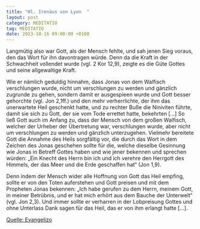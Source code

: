 ```yaml
---
title: "Hl. Irenäus von Lyon  "
layout: post
category: MEDITATIO
tag: MEDITATIO
date: 2023-10-16 09:00:00 +0100
---
```

Langmütig also war Gott, als der Mensch fehlte, und sah jenen Sieg voraus, den das Wort für ihn davontragen würde. Denn da die Kraft in der Schwachheit vollendet wurde (vgl. 2 Kor 12,9), zeigte es die Güte Gottes und seine allgewaltige Kraft. 

Wie er nämlich geduldig hinnahm, dass Jonas von dem Walfisch verschlungen wurde, nicht um verschlungen zu werden und gänzlich zugrunde zu gehen, sondern damit er ausgespieen wurde und Gott besser gehorchte (vgl.<!--more--> Jon 2,1ff.) und den mehr verherrlichte, der ihm das unerwartete Heil geschenkt hatte, und zu rechter Buße die Niniviten führte, damit sie sich zu Gott, der sie vom Tode errettet hatte, bekehrten […] So ließ Gott auch im Anfang zu, dass der Mensch von dem großen Walfisch, welcher der Urheber der Übertretung war, verschlungen wurde, aber nicht um verschlungen zu werden und gänzlich unterzugehen. Vielmehr bereitete Gott die Annahme des Heils sorgfältig vor, die durch das Wort in dem Zeichen des Jonas geschehen sollte für die, welche dieselbe Gesinnung wie Jonas in Betreff Gottes haben und wie jener bekennen und sprechen würden: „Ein Knecht des Herrn bin ich und ich verehre den Herrgott des Himmels, der das Meer und die Erde geschaffen hat“ (Jon 1,9).

Denn indem der Mensch wider alle Hoffnung von Gott das Heil empfing, sollte er von den Toten auferstehen und Gott preisen und mit dem Propheten Jonas bekennen: „Ich habe gerufen zu dem Herrn, meinem Gott, in meiner Betrübnis, und er hat mich erhört aus dem Bauche der Unterwelt“ (vgl. Jon 2,3). Und immer sollte er verharren in der Lobpreisung Gottes und ohne Unterlass Dank sagen für das Heil, das er von ihm erlangt hatte […].

[Quelle: Evangelizo](https://evangeliumtagfuertag.org/DE/gospel)